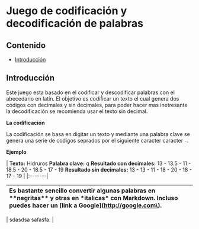 Juego de codificación y decodificación de palabras
======================

## Contenido ##

- [Introducción](#introducción)

## Introducción ##

Este juego esta basado en el codificar y descodificar palabras con el abecedario en latín. El objetivo es codificar un texto el cual genera dos códigos con decimales y sin decimales, para poder hacer mas inetresante la decodificación se recomienda usar el texto sin decimal. 

**La codificación**

La codificación se basa en digitar un texto y mediante una palabra clave se genera una serie de codigos seprados por el siguiente caracter caracter `-`. 

**Ejemplo**

| **Texto:** Hidruros
 **Palabra clave:** q
 **Resultado con decimales:** 13 - 13.5 - 11 - 18.5 - 20 - 18.5 - 17 - 19
 **Resultado sin decimales:** 13 - 13 - 11 - 18 - 20 - 18 - 17 - 19 |
|:-------|

 | Es bastante sencillo convertir algunas palabras en \*\*negritas\*\* y otras en \*italicas\* con Markdown. Incluso puedes hacer un \[link a Google\]\(http://google.com\). |
  |:-------|

  | sdasdsa safasfa. |